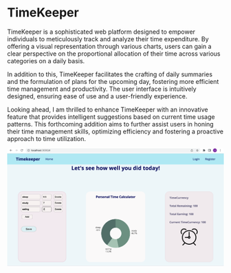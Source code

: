 # TimeKeeper
TimeKeeper is a sophisticated web platform designed to empower individuals to meticulously track and analyze their time expenditure. By offering a visual representation through various charts, users can gain a clear perspective on the proportional allocation of their time across various categories on a daily basis.

In addition to this, TimeKeeper facilitates the crafting of daily summaries and the formulation of plans for the upcoming day, fostering more efficient time management and productivity. The user interface is intuitively designed, ensuring ease of use and a user-friendly experience.

Looking ahead, I am thrilled to enhance TimeKeeper with an innovative feature that provides intelligent suggestions based on current time usage patterns. This forthcoming addition aims to further assist users in honing their time management skills, optimizing efficiency and fostering a proactive approach to time utilization.


![timekeeper1](https://github.com/Jiaorong0/TimeKeeper/blob/master/timekeeper1.png)
